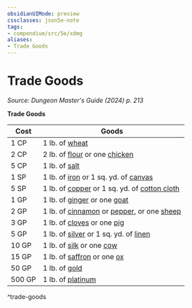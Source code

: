 ```yaml
---
obsidianUIMode: preview
cssclasses: json5e-note
tags:
- compendium/src/5e/xdmg
aliases:
- Trade Goods
---
```

# Trade Goods
*Source: Dungeon Master's Guide (2024) p. 213* 

**Trade Goods**

| Cost | Goods |
|------|-------|
| 1 CP | 1 lb. of [wheat](/3-Mechanics/CLI/items/wheat-xdmg.md) |
| 2 CP | 2 lb. of [flour](/3-Mechanics/CLI/items/flour-xdmg.md) or one [chicken](/3-Mechanics/CLI/items/chicken-xdmg.md) |
| 5 CP | 1 lb. of [salt](/3-Mechanics/CLI/items/salt-xdmg.md) |
| 1 SP | 1 lb. of [iron](/3-Mechanics/CLI/items/iron-xdmg.md) or 1 sq. yd. of [canvas](/3-Mechanics/CLI/items/canvas-1-sq-yd-xdmg.md) |
| 5 SP | 1 lb. of [copper](/3-Mechanics/CLI/items/copper-xdmg.md) or 1 sq. yd. of [cotton cloth](/3-Mechanics/CLI/items/cotton-cloth-1-sq-yd-xdmg.md) |
| 1 GP | 1 lb. of [ginger](/3-Mechanics/CLI/items/ginger-xdmg.md) or one [goat](/3-Mechanics/CLI/items/goat-xdmg.md) |
| 2 GP | 1 lb. of [cinnamon](/3-Mechanics/CLI/items/cinnamon-xdmg.md) or [pepper](/3-Mechanics/CLI/items/pepper-xdmg.md), or one [sheep](/3-Mechanics/CLI/items/sheep-xdmg.md) |
| 3 GP | 1 lb. of [cloves](/3-Mechanics/CLI/items/cloves-xdmg.md) or one [pig](/3-Mechanics/CLI/items/pig-xdmg.md) |
| 5 GP | 1 lb. of [silver](/3-Mechanics/CLI/items/silver-xdmg.md) or 1 sq. yd. of [linen](/3-Mechanics/CLI/items/linen-1-sq-yd-xdmg.md) |
| 10 GP | 1 lb. of [silk](/3-Mechanics/CLI/items/silk-xdmg.md) or one [cow](/3-Mechanics/CLI/items/cow-xdmg.md) |
| 15 GP | 1 lb. of [saffron](/3-Mechanics/CLI/items/saffron-xdmg.md) or one [ox](/3-Mechanics/CLI/items/ox-xdmg.md) |
| 50 GP | 1 lb. of [gold](/3-Mechanics/CLI/items/gold-xdmg.md) |
| 500 GP | 1 lb. of [platinum](/3-Mechanics/CLI/items/platinum-xdmg.md) |
^trade-goods